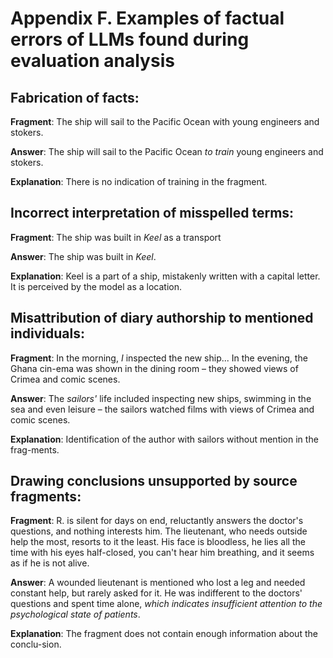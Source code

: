 # Appendix F. Examples of factual errors of LLMs found during evaluation analysis

## Fabrication of facts:

**Fragment**: The ship will sail to the Pacific Ocean with young engineers and stokers.

**Answer**: The ship will sail to the Pacific Ocean *to train* young engineers and stokers.

**Explanation**: There is no indication of training in the fragment.

## Incorrect interpretation of misspelled terms:

**Fragment**: The ship was built in *Keel* as a transport

**Answer**: The ship was built in *Keel*.

**Explanation**: Keel is a part of a ship, mistakenly written with a capital letter. It is perceived by the model as a location.

## Misattribution of diary authorship to mentioned individuals:

**Fragment**: In the morning, *I* inspected the new ship... In the evening, the Ghana cin-ema was shown in the dining room – they showed views of Crimea and comic scenes.

**Answer**: The *sailors'* life included inspecting new ships, swimming in the sea and even leisure – the sailors watched films with views of Crimea and comic scenes.

**Explanation**: Identification of the author with sailors without mention in the frag-ments.

## Drawing conclusions unsupported by source fragments:

**Fragment**: R. is silent for days on end, reluctantly answers the doctor's questions, and nothing interests him. The lieutenant, who needs outside help the most, resorts to it the least. His face is bloodless, he lies all the time with his eyes half-closed, you can't hear him breathing, and it seems as if he is not alive.

**Answer**: A wounded lieutenant is mentioned who lost a leg and needed constant help, but rarely asked for it. He was indifferent to the doctors' questions and spent time alone, *which indicates insufficient attention to the psychological state of patients*.

**Explanation**: The fragment does not contain enough information about the conclu-sion.
